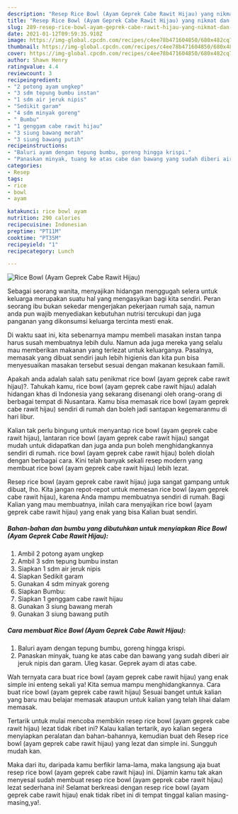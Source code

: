 ```yaml
---
description: "Resep Rice Bowl (Ayam Geprek Cabe Rawit Hijau) yang nikmat dan Mudah Dibuat"
title: "Resep Rice Bowl (Ayam Geprek Cabe Rawit Hijau) yang nikmat dan Mudah Dibuat"
slug: 289-resep-rice-bowl-ayam-geprek-cabe-rawit-hijau-yang-nikmat-dan-mudah-dibuat
date: 2021-01-12T09:59:35.910Z
image: https://img-global.cpcdn.com/recipes/c4ee78b471604850/680x482cq70/rice-bowl-ayam-geprek-cabe-rawit-hijau-foto-resep-utama.jpg
thumbnail: https://img-global.cpcdn.com/recipes/c4ee78b471604850/680x482cq70/rice-bowl-ayam-geprek-cabe-rawit-hijau-foto-resep-utama.jpg
cover: https://img-global.cpcdn.com/recipes/c4ee78b471604850/680x482cq70/rice-bowl-ayam-geprek-cabe-rawit-hijau-foto-resep-utama.jpg
author: Shawn Henry
ratingvalue: 4.4
reviewcount: 3
recipeingredient:
- "2 potong ayam ungkep"
- "3 sdm tepung bumbu instan"
- "1 sdm air jeruk nipis"
- "Sedikit garam"
- "4 sdm minyak goreng"
- " Bumbu"
- "1 genggam cabe rawit hijau"
- "3 siung bawang merah"
- "3 siung bawang putih"
recipeinstructions:
- "Baluri ayam dengan tepung bumbu, goreng hingga krispi."
- "Panaskan minyak, tuang ke atas cabe dan bawang yang sudah diberi air jeruk nipis dan garam. Uleg kasar. Geprek ayam di atas cabe."
categories:
- Resep
tags:
- rice
- bowl
- ayam

katakunci: rice bowl ayam 
nutrition: 290 calories
recipecuisine: Indonesian
preptime: "PT11M"
cooktime: "PT35M"
recipeyield: "1"
recipecategory: Lunch

---
```



![Rice Bowl (Ayam Geprek Cabe Rawit Hijau)](https://img-global.cpcdn.com/recipes/c4ee78b471604850/680x482cq70/rice-bowl-ayam-geprek-cabe-rawit-hijau-foto-resep-utama.jpg)

Sebagai seorang wanita, menyajikan hidangan menggugah selera untuk keluarga merupakan suatu hal yang mengasyikan bagi kita sendiri. Peran seorang ibu bukan sekedar mengerjakan pekerjaan rumah saja, namun anda pun wajib menyediakan kebutuhan nutrisi tercukupi dan juga panganan yang dikonsumsi keluarga tercinta mesti enak.

Di waktu  saat ini, kita sebenarnya mampu membeli masakan instan tanpa harus susah membuatnya lebih dulu. Namun ada juga mereka yang selalu mau memberikan makanan yang terlezat untuk keluarganya. Pasalnya, memasak yang dibuat sendiri jauh lebih higienis dan kita pun bisa menyesuaikan masakan tersebut sesuai dengan makanan kesukaan famili. 



Apakah anda adalah salah satu penikmat rice bowl (ayam geprek cabe rawit hijau)?. Tahukah kamu, rice bowl (ayam geprek cabe rawit hijau) adalah hidangan khas di Indonesia yang sekarang disenangi oleh orang-orang di berbagai tempat di Nusantara. Kamu bisa memasak rice bowl (ayam geprek cabe rawit hijau) sendiri di rumah dan boleh jadi santapan kegemaranmu di hari libur.

Kalian tak perlu bingung untuk menyantap rice bowl (ayam geprek cabe rawit hijau), lantaran rice bowl (ayam geprek cabe rawit hijau) sangat mudah untuk didapatkan dan juga anda pun boleh menghidangkannya sendiri di rumah. rice bowl (ayam geprek cabe rawit hijau) boleh diolah dengan berbagai cara. Kini telah banyak sekali resep modern yang membuat rice bowl (ayam geprek cabe rawit hijau) lebih lezat.

Resep rice bowl (ayam geprek cabe rawit hijau) juga sangat gampang untuk dibuat, lho. Kita jangan repot-repot untuk memesan rice bowl (ayam geprek cabe rawit hijau), karena Anda mampu membuatnya sendiri di rumah. Bagi Kalian yang mau membuatnya, inilah cara menyajikan rice bowl (ayam geprek cabe rawit hijau) yang enak yang bisa Kalian buat sendiri.

<!--inarticleads1-->

##### Bahan-bahan dan bumbu yang dibutuhkan untuk menyiapkan Rice Bowl (Ayam Geprek Cabe Rawit Hijau):

1. Ambil 2 potong ayam ungkep
1. Ambil 3 sdm tepung bumbu instan
1. Siapkan 1 sdm air jeruk nipis
1. Siapkan Sedikit garam
1. Gunakan 4 sdm minyak goreng
1. Siapkan  Bumbu:
1. Siapkan 1 genggam cabe rawit hijau
1. Gunakan 3 siung bawang merah
1. Gunakan 3 siung bawang putih




<!--inarticleads2-->

##### Cara membuat Rice Bowl (Ayam Geprek Cabe Rawit Hijau):

1. Baluri ayam dengan tepung bumbu, goreng hingga krispi.
1. Panaskan minyak, tuang ke atas cabe dan bawang yang sudah diberi air jeruk nipis dan garam. Uleg kasar. Geprek ayam di atas cabe.




Wah ternyata cara buat rice bowl (ayam geprek cabe rawit hijau) yang enak simple ini enteng sekali ya! Kita semua mampu menghidangkannya. Cara buat rice bowl (ayam geprek cabe rawit hijau) Sesuai banget untuk kalian yang baru mau belajar memasak ataupun untuk kalian yang telah lihai dalam memasak.

Tertarik untuk mulai mencoba membikin resep rice bowl (ayam geprek cabe rawit hijau) lezat tidak ribet ini? Kalau kalian tertarik, ayo kalian segera menyiapkan peralatan dan bahan-bahannya, kemudian buat deh Resep rice bowl (ayam geprek cabe rawit hijau) yang lezat dan simple ini. Sungguh mudah kan. 

Maka dari itu, daripada kamu berfikir lama-lama, maka langsung aja buat resep rice bowl (ayam geprek cabe rawit hijau) ini. Dijamin kamu tak akan menyesal sudah membuat resep rice bowl (ayam geprek cabe rawit hijau) lezat sederhana ini! Selamat berkreasi dengan resep rice bowl (ayam geprek cabe rawit hijau) enak tidak ribet ini di tempat tinggal kalian masing-masing,ya!.

